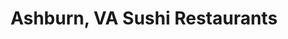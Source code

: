 ---
layout: city
title: Ashburn, VA Sushi Restaurants
permalink: /virginia/ashburn/
stateAbbr: VA
stateName: Virginia
cityName: Ashburn
---